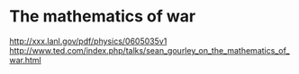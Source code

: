 The mathematics of war
======================

http://xxx.lanl.gov/pdf/physics/0605035v1
http://www.ted.com/index.php/talks/sean_gourley_on_the_mathematics_of_war.html